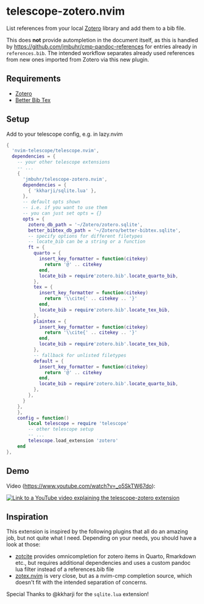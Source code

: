 # telescope-zotero.nvim

List references from your local [Zotero](https://www.zotero.org/) library and add them to a bib file.

This does **not** provide autompletion in the document itself, as this is handled by https://github.com/jmbuhr/cmp-pandoc-references
for entries already in `references.bib`. The intended workflow separates already used references from new ones imported from Zotero
via this new plugin.

## Requirements

- [Zotero](https://www.zotero.org/)
- [Better Bib Tex](https://retorque.re/zotero-better-bibtex/)

## Setup

Add to your telescope config, e.g. in lazy.nvim

```lua
{
  'nvim-telescope/telescope.nvim',
  dependencies = {
    -- your other telescope extensions
    -- ...
    {
      'jmbuhr/telescope-zotero.nvim',
      dependencies = {
        { 'kkharji/sqlite.lua' },
      },
      -- default opts shown
      -- i.e. if you want to use them
      -- you can just set opts = {}
      opts = {
        zotero_db_path = '~/Zotero/zotero.sqlite',
        better_bibtex_db_path = '~/Zotero/better-bibtex.sqlite',
        -- specify options for different filetypes
        -- locate_bib can be a string or a function
        ft = {
          quarto = {
            insert_key_formatter = function(citekey)
              return '@' .. citekey
            end,
            locate_bib = require'zotero.bib'.locate_quarto_bib,
          },
          tex = {
            insert_key_formatter = function(citekey)
              return '\\cite{' .. citekey .. '}'
            end,
            locate_bib = require'zotero.bib'.locate_tex_bib,
          },
          plaintex = {
            insert_key_formatter = function(citekey)
              return '\\cite{' .. citekey .. '}'
            end,
            locate_bib = require'zotero.bib'.locate_tex_bib,
          },
          -- fallback for unlisted filetypes
          default = {
            insert_key_formatter = function(citekey)
              return '@' .. citekey
            end,
            locate_bib = require'zotero.bib'.locate_quarto_bib,
          },
        },
      }
    },
    },
    config = function()
        local telescope = require 'telescope'
        -- other telescope setup
        -- ...
        telescope.load_extension 'zotero'
    end
},
```

## Demo

Video (https://www.youtube.com/watch?v=_o5SkTW67do):

[![Link to a YouTube video explaining the telescope-zotero extension](https://img.youtube.com/vi/_o5SkTW67do/0.jpg)](https://www.youtube.com/watch?v=_o5SkTW67do)

## Inspiration

This extension is inspired by the following plugins that all do an amazing job, but not quite what I need.
Depending on your needs, you should have a look at those:

- [zotcite](https://github.com/jalvesaq/zotcite) provides omnicompletion for zotero items in Quarto, Rmarkdown etc., but requires additional dependencies and uses a custom pandoc lua filter instead of a references.bib file
- [zotex.nvim](https://github.com/tiagovla/zotex.nvim) is very close, but as a nvim-cmp completion source, which doesn't fit
  with the intended separation of concerns.

Special Thanks to @kkharji for the `sqlite.lua` extension!
